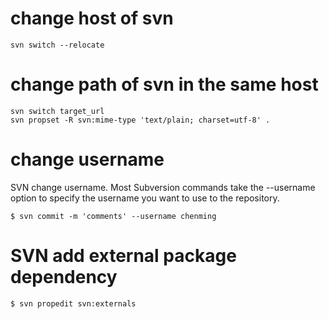 # change host of svn 

    svn switch --relocate 

# change path of svn in the same host

    svn switch target_url
    svn propset -R svn:mime-type 'text/plain; charset=utf-8' .

# change username
SVN change username. Most Subversion commands take the --username option to
specify the username you want to use to the repository.

    $ svn commit -m 'comments' --username chenming 

# SVN add external package dependency

    $ svn propedit svn:externals 
